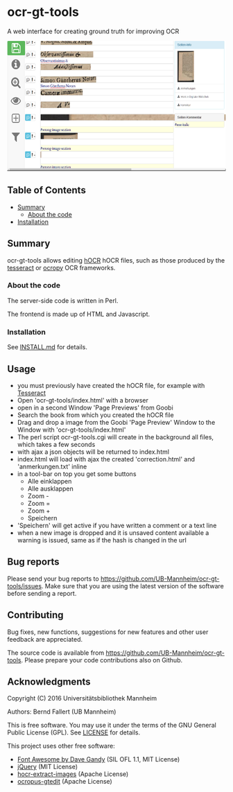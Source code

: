 # ocr-gt-tools

A web interface for creating ground truth for improving OCR 

<img src="./doc/screenshots/screenshot.png" height="300"/>

## Table of Contents

  * [Summary](#summary)
    * [About the code](#about-the-code)
  * [Installation](#installation)

## Summary

ocr-gt-tools allows editing
[hOCR](https://github.com/kba/hocr-spec/blob/master/hocr-spec.md) hOCR files,
such as those produced by the
[tesseract](https://github.com/tesseract-ocr/tesseract) or
[ocropy](https://github.com/tmbdev/ocropy) OCR frameworks.

### About the code

The server-side code is written in Perl.

The frontend is made up of HTML and Javascript.

### Installation

See [INSTALL.md](INSTALL.md) for details.

## Usage

- you must previously have created the hOCR file, for example with [Tesseract](https://github.com/tesseract-ocr/tesseract)
- Open 'ocr-gt-tools/index.html' with a browser
- open in a second Window 'Page Previews' from Goobi
- Search the book from which you created the hOCR file
- Drag and drop a image from the Goobi 'Page Preview' Window to the Window with 'ocr-gt-tools/index.html'
- The perl script ocr-gt-tools.cgi will create in the background all files, which takes a few seconds
- with ajax a json objects will be returned to index.html
- index.html will load with ajax the created 'correction.html' and 'anmerkungen.txt' inline
- in a tool-bar on top you get some buttons
  - Alle einklappen
  - Alle ausklappen
  - Zoom -
  - Zoom =
  - Zoom +
  - Speichern
- 'Speichern' will get active if you have written a comment or a text line
- when a new image is dropped and it is unsaved content available a warning is issued, same as if the hash is changed in the url



## Bug reports

Please send your bug reports to https://github.com/UB-Mannheim/ocr-gt-tools/issues.
Make sure that you are using the latest version of the software
before sending a report.


## Contributing

Bug fixes, new functions, suggestions for new features and
other user feedback are appreciated.

The source code is available from https://github.com/UB-Mannheim/ocr-gt-tools.
Please prepare your code contributions also on Github.


## Acknowledgments

Copyright (C) 2016 Universitätsbibliothek Mannheim

Authors: Bernd Fallert (UB Mannheim)

This is free software. You may use it under the terms of the
GNU General Public License (GPL). See [LICENSE](LICENSE) for details.

This project uses other free software:

* [Font Awesome by Dave Gandy](http://fontawesome.io/) (SIL OFL 1.1, MIT License)
* [jQuery](http://jquery.com/) (MIT License)
* [hocr-extract-images](https://github.com/tmbdev/hocr-tools) (Apache License)
* [ocropus-gtedit](https://github.com/tmbdev/ocropy) (Apache License)
